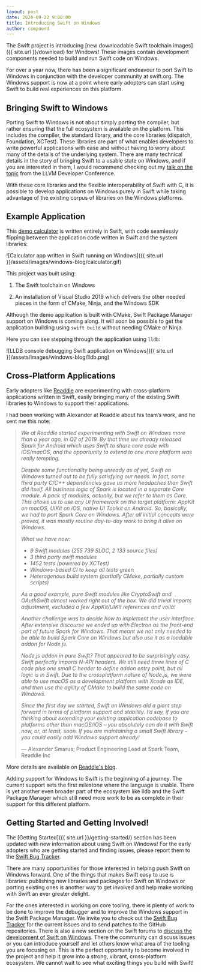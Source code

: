 ```yaml
---
layout: post
date: 2020-09-22 9:00:00
title: Introducing Swift on Windows
author: compnerd
---
```


The Swift project is introducing [new downloadable Swift toolchain images]({{ site.url }}/download) for Windows!  These images contain development components needed to build and run Swift code on Windows.

For over a year now, there has been a significant endeavour to port Swift to Windows in conjunction with the developer community at swift.org.  The Windows support is now at a point where early adopters can start using Swift to build real experiences on this platform.
 
## Bringing Swift to Windows

Porting Swift to Windows is not about simply porting the compiler, but rather ensuring that the full ecosystem is available on the platform.  This includes the compiler, the standard library, and the core libraries (dispatch, Foundation, XCTest).  These libraries are part of what enables developers to write powerful applications with ease and without having to worry about many of the details of the underlying system.  There are many technical details in the story of bringing Swift to a usable state on Windows, and if you are interested in them, I would recommend checking out my [talk on the topic](https://www.youtube.com/watch?v=Zjlxa1NIfJc) from the LLVM Developer Conference.
 
With these core libraries and the flexible interoperability of Swift with C, it is possible to develop applications on Windows purely in Swift while taking advantage of the existing corpus of libraries on the Windows platforms.

## Example Application

This [demo calculator](https://github.com/compnerd/swift-win32/blob/ed4993f7cbb284a83ee77fcecdc2570cf24355e4/Examples/Calculator/Calculator.swift) is written entirely in Swift, with code seamlessly flipping between the application code written in Swift and the system libraries:

![Calculator app written in Swift running on Windows]({{ site.url }}/assets/images/windows-blog/calculator.gif)

This project was built using:

1. The Swift toolchain on Windows

2. An installation of Visual Studio 2019 which delivers the other needed pieces in the form of CMake, Ninja, and the Windows SDK

Although the demo application is built with CMake, Swift Package Manager support on Windows is coming along.  It will soon be possible to get the application building using `swift build` without needing CMake or Ninja.

Here you can see stepping through the application using `lldb`:

![LLDB console debugging Swift application on Windows]({{ site.url }}/assets/images/windows-blog/lldb.png)

## Cross-Platform Applications

Early adopters like [Readdle](https://readdle.com/) are experimenting with cross-platform applications written in Swift, easily bringing many of the existing Swift libraries to Windows to support their applications.

I had been working with Alexander at Readdle about his team’s work, and he sent me this note:

> *We at Readdle started experimenting with Swift on Windows more than a year ago, in Q2 of 2019. By that time we already released Spark for Android which uses Swift to share core code with iOS/macOS, and the opportunity to extend to one more platform was really tempting.*
>
> *Despite some functionality being unready as of yet, Swift on Windows turned out to be fully satisfying our needs. In fact, some third party C/C++ dependencies gave us more headaches than Swift did itself. All business logic of Spark is located in a separate Core module. A pack of modules, actually, but we refer to them as Core. This allows us to use any UI framework on the target platform: AppKit on macOS, UIKit on iOS, native UI Toolkit on Android. So, basically, we had to port Spark Core on Windows. After all initial concepts were proved, it was mostly routine day-to-day work to bring it alive on Windows.*
>
> *What we have now:*
>
> - *9 Swift modules (255 739 SLOC, 2 133 source files)*
> - *3 third party swift modules*
> - *1452 tests (powered by XCTest)*
> - *Windows-based CI to keep all tests green*
> - *Heterogenous build system (partially CMake, partially custom scripts)*
>
> *As a good example, pure Swift modules like CryptoSwift and OAuthSwift almost worked right out of the box. We did trivial imports adjustment, excluded a few AppKit/UIKit references and voilà!*
>
> *Another challenge was to decide how to implement the user interface. After extensive discourse we ended up with Electron as the front-end part of future Spark for Windows. That meant we not only needed to be able to build Spark Core on Windows but also use it as a loadable addon for Node.js.*
>
> *Node.js addon in pure Swift? That appeared to be surprisingly easy. Swift perfectly imports N-API headers. We still need three lines of C code plus one small C header to define addon entry point, but all logic is in Swift. Due to the crossplatform nature of Node.js, we were able to use macOS as a development platform with Xcode as IDE, and then use the agility of CMake to build the same code on Windows.*
>
> *Since the first day we started, Swift on Windows did a giant step forward in terms of platform support and stability. I’d say, if you are thinking about extending your existing application codebase to platforms other than macOS/iOS – you absolutely can do it with Swift now, or, at least, soon. If you are maintaining a small Swift library – you could easily add Windows support already!*
>
> — Alexander Smarus; Product Engineering Lead at Spark Team, Readdle Inc

More details are available on [Readdle's blog](https://sparkmailapp.com/blog/swift-windows).

Adding support for Windows to Swift is the beginning of a journey.  The current support sets the first milestone where the language is usable.  There is yet another even broader part of the ecosystem like lldb and the Swift Package Manager which still need more work to be as complete in their support for this different platform.
 
## Getting Started and Getting Involved!

The [Getting Started]({{ site.url }}/getting-started/) section has been updated with new information about using Swift on Windows!  For the early adopters who are getting started and finding issues, please report them to the [Swift Bug Tracker](https://bugs.swift.org).

There are many opportunities for those interested in helping push Swift on Windows forward.  One of the things that makes Swift easy to use is libraries: publishing new libraries and packages for Swift on Windows or porting existing ones is another way to get involved and help make working with Swift an ever greater delight.

For the ones interested in working on core tooling, there is plenty of work to be done to improve the debugger and to improve the Windows support in the Swift Package Manager.  We invite you to check out the [Swift Bug Tracker](https://bugs.swift.org) for the current issues and to send patches to the GitHub repositories.  There is also a new section on the Swift forums to [discuss the development of Swift on Windows](https://forums.swift.org/c/development/windows/67).  There the community can discuss issues or you can introduce yourself and let others know what area of the tooling you are focusing on.  This is the perfect opportunity to become involved in the project and help it grow into a strong, vibrant, cross-platform ecosystem.  We cannot wait to see what exciting things you build with Swift!